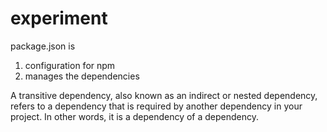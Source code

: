# experiment

package.json is 
 1. configuration for npm
 2. manages the dependencies


A transitive dependency, also known as an indirect or nested dependency, refers to a dependency that is required by another dependency in your project. In other words, it is a dependency of a dependency.


